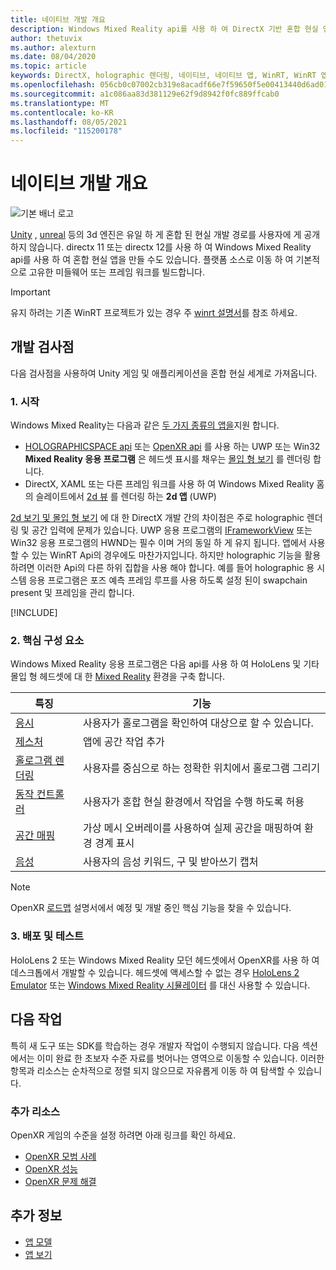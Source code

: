 ```yaml
---
title: 네이티브 개발 개요
description: Windows Mixed Reality api를 사용 하 여 DirectX 기반 혼합 현실 엔진을 직접 빌드하는 방법에 대해 알아봅니다.
author: thetuvix
ms.author: alexturn
ms.date: 08/04/2020
ms.topic: article
keywords: DirectX, holographic 렌더링, 네이티브, 네이티브 앱, WinRT, WinRT 앱, 플랫폼 Api, 사용자 지정 엔진, 미들웨어, 혼합 현실 헤드셋, windows mixed reality 헤드셋, 가상 현실 헤드셋
ms.openlocfilehash: 056cb0c07002cb319e8acadf66e7f59650f5e00413440d6ad0103aa8ee936400
ms.sourcegitcommit: a1c086aa83d381129e62f9d8942f0fc889ffcab0
ms.translationtype: MT
ms.contentlocale: ko-KR
ms.lasthandoff: 08/05/2021
ms.locfileid: "115200178"
---
```

# <a name="native-development-overview"></a>네이티브 개발 개요

![기본 배너 로고](../images/native_logo_banner.png)

[Unity](../unity/unity-development-overview.md) , [unreal](../unreal/unreal-development-overview.md) 등의 3d 엔진은 유일 하 게 혼합 된 현실 개발 경로를 사용자에 게 공개 하지 않습니다. directx 11 또는 directx 12를 사용 하 여 Windows Mixed Reality api를 사용 하 여 혼합 현실 앱을 만들 수도 있습니다. 플랫폼 소스로 이동 하 여 기본적으로 고유한 미들웨어 또는 프레임 워크를 빌드합니다. 

> [!IMPORTANT]
> 유지 하려는 기존 WinRT 프로젝트가 있는 경우 주 [winrt 설명서](creating-a-holographic-directx-project.md)를 참조 하세요. 

## <a name="development-checkpoints"></a>개발 검사점

다음 검사점을 사용하여 Unity 게임 및 애플리케이션을 혼합 현실 세계로 가져옵니다.

### <a name="1-getting-started"></a>1. 시작

Windows Mixed Reality는 다음과 같은 [두 가지 종류의 앱을](../../design/app-views.md)지원 합니다.
* [HOLOGRAPHICSPACE api](getting-a-holographicspace.md) 또는 [OpenXR api](openxr.md) 를 사용 하는 UWP 또는 Win32 **Mixed Reality 응용 프로그램** 은 헤드셋 표시를 채우는 [몰입 형 보기](../../design/app-views.md) 를 렌더링 합니다.
* DirectX, XAML 또는 다른 프레임 워크를 사용 하 여 Windows Mixed Reality 홈의 슬레이트에서 [2d 뷰](../../design/app-views.md#2d-views) 를 렌더링 하는 **2d 앱** (UWP)

[2d 보기 및 몰입 형 보기](../../design/app-views.md) 에 대 한 DirectX 개발 간의 차이점은 주로 holographic 렌더링 및 공간 입력에 문제가 있습니다. UWP 응용 프로그램의 [IFrameworkView](/uwp/api/Windows.ApplicationModel.Core.IFrameworkView) 또는 Win32 응용 프로그램의 HWND는 필수 이며 거의 동일 하 게 유지 됩니다. 앱에서 사용할 수 있는 WinRT Api의 경우에도 마찬가지입니다. 하지만 holographic 기능을 활용 하려면 이러한 Api의 다른 하위 집합을 사용 해야 합니다. 예를 들어 holographic 용 시스템 응용 프로그램은 포즈 예측 프레임 루프를 사용 하도록 설정 된이 swapchain present 및 프레임을 관리 합니다.

[!INCLUDE[](../includes/native-getting-started.md)]

### <a name="2-core-building-blocks"></a>2. 핵심 구성 요소

Windows Mixed Reality 응용 프로그램은 다음 api를 사용 하 여 HoloLens 및 기타 몰입 형 헤드셋에 대 한 [Mixed Reality](../../discover/mixed-reality.md) 환경을 구축 합니다.

|  특징  |  기능  |
| --- | --- |
| [응시](../../design/gaze-and-commit.md) | 사용자가 홀로그램을 확인하여 대상으로 할 수 있습니다. |
| [제스처](../../design/gaze-and-commit.md#composite-gestures) | 앱에 공간 작업 추가 |
| [홀로그램 렌더링](../platform-capabilities-and-apis/rendering.md) | 사용자를 중심으로 하는 정확한 위치에서 홀로그램 그리기 |
| [동작 컨트롤러](../../design/motion-controllers.md) | 사용자가 혼합 현실 환경에서 작업을 수행 하도록 허용 |
| [공간 매핑](../../design/spatial-mapping.md) | 가상 메시 오버레이를 사용하여 실제 공간을 매핑하여 환경 경계 표시 |
| [음성](../../design/voice-input.md) | 사용자의 음성 키워드, 구 및 받아쓰기 캡처 |
 
> [!NOTE]
> OpenXR [로드맵](openxr.md#roadmap) 설명서에서 예정 및 개발 중인 핵심 기능을 찾을 수 있습니다.

### <a name="3-deploying-and-testing"></a>3. 배포 및 테스트

HoloLens 2 또는 Windows Mixed Reality 모던 헤드셋에서 OpenXR를 사용 하 여 데스크톱에서 개발할 수 있습니다.  헤드셋에 액세스할 수 없는 경우 [HoloLens 2 Emulator](../platform-capabilities-and-apis/using-the-hololens-emulator.md) 또는 [Windows Mixed Reality 시뮬레이터](../platform-capabilities-and-apis/using-the-windows-mixed-reality-simulator.md) 를 대신 사용할 수 있습니다.

## <a name="whats-next"></a>다음 작업

특히 새 도구 또는 SDK를 학습하는 경우 개발자 작업이 수행되지 않습니다. 다음 섹션에서는 이미 완료 한 초보자 수준 자료를 벗어나는 영역으로 이동할 수 있습니다. 이러한 항목과 리소스는 순차적으로 정렬 되지 않으므로 자유롭게 이동 하 여 탐색할 수 있습니다.

### <a name="additional-resources"></a>추가 리소스

OpenXR 게임의 수준을 설정 하려면 아래 링크를 확인 하세요.

* [OpenXR 모범 사례](openxr-best-practices.md)
* [OpenXR 성능](openxr-performance.md)
* [OpenXR 문제 해결](openxr-troubleshooting.md)

## <a name="see-also"></a>추가 정보
* [앱 모델](../../design/app-model.md)
* [앱 보기](../../design/app-views.md)